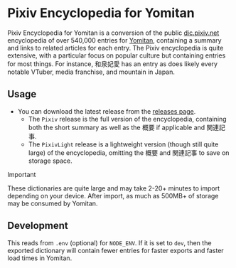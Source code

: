 # Pixiv Encyclopedia for Yomitan

Pixiv Encyclopedia for Yomitan is a conversion of the public
[dic.pixiv.net](https://dic.pixiv.net/) encyclopedia of over 540,000 entries for
[Yomitan](https://github.com/themoeway/yomitan), containing a summary and links
to related articles for each entry. The Pixiv encyclopedia is quite extensive,
with a particular focus on popular culture but containing entries for most
things. For instance, 和泉妃愛 has an entry as does likely every notable VTuber,
media franchise, and mountain in Japan.

## Usage

- You can download the latest release from the
  [releases page](https://github.com/MarvNC/pixiv-yomitan/releases).
  - The `Pixiv` release is the full version of the encyclopedia, containing both
    the short summary as well as the 概要 if applicable and 関連記事.
  - The `PixivLight` release is a lightweight version (though still quite large)
    of the encyclopedia, omitting the 概要 and 関連記事 to save on storage
    space.

<!-- prettier-ignore -->
> [!IMPORTANT] 
> These dictionaries are quite large and may take 2-20+ minutes to
> import depending on your device. After import, as much as 500MB+ of 
> storage may be consumed by Yomitan.

## Development

This reads from `.env` (optional) for `NODE_ENV`. If it is set to `dev`, then
the exported dictionary will contain fewer entries for faster exports and faster
load times in Yomitan.

